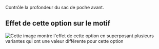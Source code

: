 Contrôle la profondeur du sac de poche avant.

## Effet de cette option sur le motif

![Cette image montre l'effet de cette option en superposant plusieurs variantes qui ont une valeur différente pour cette option](charlie\_frontpocketdepth\_sample.svg "Effet de cette option sur le motif")
